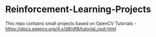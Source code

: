 # Reinforcement-Learning-Projects
This repo contains small projects based on OpenCV Tutorials - https://docs.opencv.org/4.x/d9/df8/tutorial_root.html
